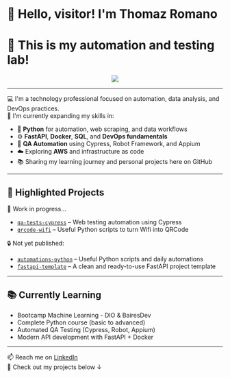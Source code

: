 # 👋 Hello, visitor! I'm Thomaz Romano
# 🤖 This is my automation and testing lab!

<p align="center">
  <a href="https://skillicons.dev">
    <img src="https://skillicons.dev/icons?i=py,linux,postgres,aws,azure,docker,fastapi,regex,vscode" />
  </a>
</p>

---

💻 I'm a technology professional focused on automation, data analysis, and DevOps practices.  
🎯 I'm currently expanding my skills in:

- 🐍 **Python** for automation, web scraping, and data workflows
- ⚙️ **FastAPI**, **Docker**, **SQL**, and **DevOps fundamentals**
- 🧪 **QA Automation** using Cypress, Robot Framework, and Appium
- ☁️ Exploring **AWS** and infrastructure as code
- 📚 Sharing my learning journey and personal projects here on GitHub

---

## 🚀 Highlighted Projects

🚧 Work in progress...
- [`qa-tests-cypress`](https://github.com/romanozamoth/qa-tests-cypress) – Web testing automation using Cypress
- [`qrcode-wifi`](https://github.com/romanozamoth/qrcode-wifi) – Useful Python scripts to turn Wifi into QRCode

🔒 Not yet published:
- [`automations-python`](https://github.com/romanozamoth/automations-python) – Useful Python scripts and daily automations
- [`fastapi-template`](https://github.com/romanozamoth/fastapi-template) – A clean and ready-to-use FastAPI project template

---

## 📚 Currently Learning

- Bootcamp Machine Learning - DIO & BairesDev
- Complete Python course (basic to advanced)
- Automated QA Testing (Cypress, Robot, Appium)
- Modern API development with FastAPI + Docker

---

📫 Reach me on [LinkedIn](https://www.linkedin.com/in/thomaz-romano/)  
🔗 Check out my projects below ↓
